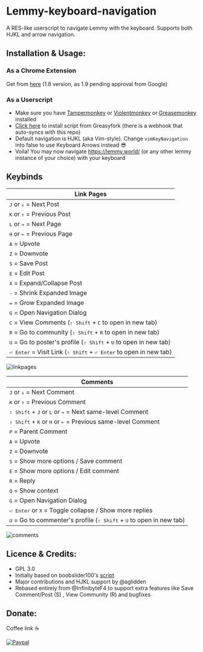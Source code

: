 # Lemmy-keyboard-navigation
A RES-like userscript to navigate Lemmy with the keyboard. Supports both HJKL and arrow navigation.

## Installation & Usage:
### As a Chrome Extension
Get from [here](https://chrome.google.com/webstore/detail/lemmy-keyboard-navigator/lamoeoaekeeklbcekclbceaeafjkdhbi) (1.8 version, as 1.9 pending approval from Google)

### As a Userscript
- Make sure you have [Tampermonkey](https://www.tampermonkey.net/) or [Violentmonkey](https://violentmonkey.github.io/) or [Greasemonkey](https://addons.mozilla.org/en-US/firefox/addon/greasemonkey/) installed 
- [Click here](https://greasyfork.org/en/scripts/470498-lemmy-keyboard-navigation) to install script from Greasyfork (there is a webhook that auto-syncs with this repo)
- Default navigation is HJKL (aka Vim-style). Change `vimKeyNavigation` into false to use Keyboard Arrows instead 😎
- Voila! You may now navigate https://lemmy.world/ (or any other lemmy instance of your choice) with your keyboard



## Keybinds

|                         Link Pages                                |
|----------------------------------------------------------------------|
| <kbd>J</kbd> or <kbd>↓</kbd> = Next Post                                |
| <kbd>K</kbd> or <kbd>↑</kbd> = Previous Post                        |
| <kbd>L</kbd> or <kbd>→</kbd> = Next Page                |
| <kbd>H</kbd> or <kbd>←</kbd> = Previous Page                |
| <kbd>A</kbd> = Upvote                                                |
| <kbd>Z</kbd> = Downvote   |
| <kbd>S</kbd> = Save Post                                               |
| <kbd>E</kbd> = Edit Post                                               |
| <kbd>X</kbd> = Expand/Collapse Post                                       |
| <kbd>-</kbd> = Shrink Expanded Image                                       |
| <kbd>=</kbd> = Grow Expanded Image                                       |
| <kbd>G</kbd> = Open Navigation Dialog                                       |
| <kbd>C</kbd> = View Comments (<kbd>⇧ Shift</kbd> + <kbd>C</kbd> to open in new tab)  |
| <kbd>R</kbd> = Go to community (<kbd>⇧ Shift</kbd> + <kbd>R</kbd> to open in new tab)                                                 |
| <kbd>U</kbd> = Go to poster's profile (<kbd>⇧ Shift</kbd> + <kbd>U</kbd> to open in new tab)                                                 |
| <kbd>⏎ Enter</kbd> = Visit Link (<kbd>⇧ Shift</kbd> + <kbd>⏎ Enter</kbd> to open in new tab)                                     |

![linkpages](https://github.com/InfinibyteF4/Lemmy-keyboard-navigation/assets/75824710/239d3ecb-bec3-49d4-b987-bf69b7449607)




|                         Comments                                 |
|----------------------------------------------------------------------|
| <kbd>J</kbd> or <kbd>↓</kbd> = Next Comment                               |
| <kbd>K</kbd> or <kbd>↑</kbd> = Previous Comment                       |
| <kbd>⇧ Shift</kbd> + <kbd>J</kbd> or <kbd>L</kbd> or <kbd>→</kbd> = Next same-level Comment                |
| <kbd>⇧ Shift</kbd> + <kbd>K</kbd> or <kbd>H</kbd> or <kbd>←</kbd> = Previous same-level Comment                |
| <kbd>P</kbd> = Parent Comment                                               |
| <kbd>A</kbd> = Upvote                                                |
| <kbd>Z</kbd> = Downvote                                              |
| <kbd>S</kbd> = Show more options / Save comment                                                |
| <kbd>E</kbd> = Show more options / Edit comment                                                |
| <kbd>R</kbd> = Reply                                                 |
| <kbd>Q</kbd> = Show context                                                |
| <kbd>G</kbd> = Open Navigation Dialog                                       |
| <kbd>⏎ Enter</kbd> or <kbd>X</kbd> = Toggle collapse / Show more replies                                    |
| <kbd>U</kbd> = Go to commenter's profile (<kbd>⇧ Shift</kbd> + <kbd>U</kbd> to open in new tab)                                                 |

![comments](https://github.com/InfinibyteF4/Lemmy-keyboard-navigation/assets/75824710/f2db918f-43b1-4cd3-9a77-643f77c3d9ca)


## Licence & Credits: 
- GPL 3.0
- Initially based on boobslider100's [script](https://lemmy.world/post/10035360)
- Major contributions and HJKL support by @aglidden
- Rebased entirely from @InfinibyteF4 to support extra features like Save Comment/Post (S) , View Community (R) and bugfixes

## Donate: 
Coffee link ☕

[![Paypal](https://www.paypalobjects.com/en_GB/i/btn/btn_donate_LG.gif)](https://www.paypal.com/cgi-bin/webscr?cmd=_donations&business=bill%2emavromatis%40gmail%2ecom&lc=GB&currency_code=GBP&bn=PP%2dDonationsBF%3abtn_donate_LG%2egif%3aNonHosted)
